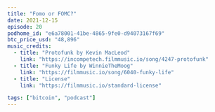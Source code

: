 ```yaml
---
title: "Fomo or FOMC?"
date: 2021-12-15
episode: 20
podhome_id: "e6a78001-41be-4865-9fe0-d94073167f69"
btc_price_usd: "48,896"
music_credits:
  - title: "Protofunk by Kevin MacLeod"
    link: "https://incompetech.filmmusic.io/song/4247-protofunk"
  - title: "Funky Life by WinnieTheMoog"
    link: "https://filmmusic.io/song/6040-funky-life"
  - title: "License"
    link: "https://filmmusic.io/standard-license"

tags: ["bitcoin", "podcast"]
---
```

